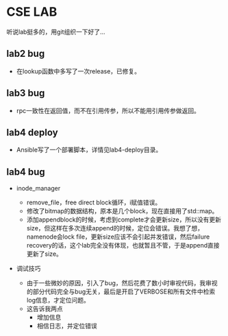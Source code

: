 # CSE LAB

听说lab挺多的，用git组织一下好了...

## lab2 bug

- 在lookup函数中多写了一次release，已修复。

## lab3 bug

- rpc一致性在返回值，而不在引用传参，所以不能用引用传参做返回。

## lab4 deploy

- Ansible写了一个部署脚本，详情见lab4-deploy目录。

## lab4 bug

- inode_manager
  - remove_file，free direct block循环，i赋值错误。
  - 修改了bitmap的数据结构，原本是几个block，现在直接用了std::map。
  - 添加appendblock的时候，考虑到complete才会更新size，所以没有更新size，但这样在多次连续append的时候，定位会错误。我想了想，namenode会lock file，更新size应该不会引起并发错误，然后failure recovery的话，这个lab完全没有体现，也就暂且不管，于是append直接更新了size。

- 调试技巧
  - 由于一些微妙的原因，引入了bug，然后花费了数小时审视代码，我审视的部分代码完全与bug无关，最后是开启了VERBOSE和所有文件中检索log信息，才定位问题。
  - 这告诉我两点
    - 增加信息
    - 相信日志，并定位错误
